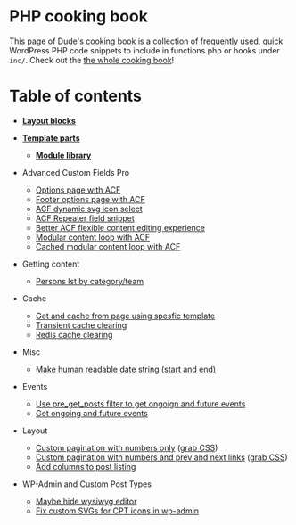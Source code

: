 # PHP cooking book

This page of Dude's cooking book is a collection of frequently used, quick WordPress PHP code snippets to include in functions.php or hooks under `inc/`. Check out the [the whole cooking book](../README.md)!

# Table of contents

- **[Layout blocks](/List%20of%20blocks.md)**
- **[Template parts](template-parts)**
  - **[Module library](template-parts/modules)**

- Advanced Custom Fields Pro
  - [Options page with ACF](options-page-acf.php)
  - [Footer options page with ACF](options-page-footer-acf.php)
  - [ACF dynamic svg icon select](acf-dynamic-svg-icon-select.php)
  - [ACF Repeater field snippet](acf-repeater.php)
  - [Better ACF flexible content editing experience](acf-better-flexible-content.php)
  - [Modular content loop with ACF](modular-content-acf.php)
  - [Cached modular content loop with ACF](modular-content-acf-cached.php)

- Getting content
  - [Persons lst by category/team](persons-list-by-category.php)

- Cache
  - [Get and cache from page using spesfic template](get-content-from-page-using-template.php)
  - [Transient cache clearing](transient-cache-clearing.php)
  - [Redis cache clearing](redis-cache-clearing.php)

- Misc
  - [Make human readable date string (start and end)](make-date-string.php)

- Events
  - [Use pre_get_posts filter to get ongoign and future events](filter-events.php)
  - [Get ongoing and future events](get-events.php)

- Layout
  - [Custom pagination with numbers only](custom-pagination-numbers-only.php) ([grab CSS](https://github.com/digitoimistodude/cooking-book/blob/master/sass/features/_custom-pagination.scss))
  - [Custom pagination with numbers and prev and next links](custom-pagination.php) ([grab CSS](https://github.com/digitoimistodude/cooking-book/blob/master/sass/features/_custom-pagination.scss))
  - [Add columns to post listing](add-post-listing-columns.php)

- WP-Admin and Custom Post Types
  - [Maybe hide wysiwyg editor](maybe-hide-wysiwyg-editor.php)
  - [Fix custom SVGs for CPT icons in wp-admin](fix-admin-svg-for-cpt-icons.php)

